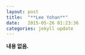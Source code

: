 ```yaml
---
layout: post
title:  "**Lee Yohan**"
date:   2015-05-26 01:23:36
categories: jekyll update
---
```


**내용 없음.**

[jekyll]:      http://jekyllrb.com
[jekyll-gh]:   https://github.com/jekyll/jekyll
[jekyll-help]: https://github.com/jekyll/jekyll-help
